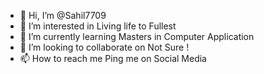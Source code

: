 - 👋 Hi, I’m @Sahil7709
- 👀 I’m interested in Living life to Fullest
- 🌱 I’m currently learning Masters in Computer Application
- 💞️ I’m looking to collaborate on Not Sure !
- 📫 How to reach me Ping me on Social Media
<!---
Sahil7709/Sahil7709 is a ✨ special ✨ repository because its `README.md` (this file) appears on your GitHub profile.
You can click the Preview link to take a look at your changes.
--->
